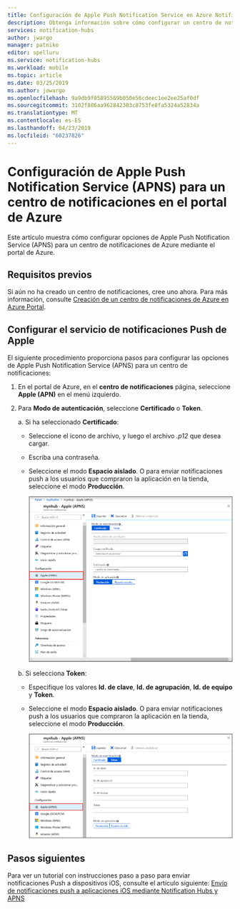 ```yaml
---
title: Configuración de Apple Push Notification Service en Azure Notification Hubs | Microsoft Docs
description: Obtenga información sobre cómo configurar un centro de notificaciones de Azure con la configuración de Apple Push Notification Service (APNS).
services: notification-hubs
author: jwargo
manager: patniko
editor: spelluru
ms.service: notification-hubs
ms.workload: mobile
ms.topic: article
ms.date: 03/25/2019
ms.author: jowargo
ms.openlocfilehash: 9a9db9f05895569b050e56cdeec1ee2ee25af0df
ms.sourcegitcommit: 3102f886aa962842303c8753fe8fa5324a52834a
ms.translationtype: MT
ms.contentlocale: es-ES
ms.lasthandoff: 04/23/2019
ms.locfileid: "60237826"
---
```

# <a name="configure-apple-push-notification-service-apns-settings-for-a-notification-hub-in-the-azure-portal"></a>Configuración de Apple Push Notification Service (APNS) para un centro de notificaciones en el portal de Azure
Este artículo muestra cómo configurar opciones de Apple Push Notification Service (APNS) para un centro de notificaciones de Azure mediante el portal de Azure. 

## <a name="prerequisites"></a>Requisitos previos
Si aún no ha creado un centro de notificaciones, cree uno ahora. Para más información, consulte [Creación de un centro de notificaciones de Azure en Azure Portal](create-notification-hub-portal.md). 

## <a name="configure-apple-push-notification-service"></a>Configurar el servicio de notificaciones Push de Apple

El siguiente procedimiento proporciona pasos para configurar las opciones de Apple Push Notification Service (APNS) para un centro de notificaciones:

1. En el portal de Azure, en el **centro de notificaciones** página, seleccione **Apple (APN)** en el menú izquierdo.

1. Para **Modo de autenticación**, seleccione **Certificado** o **Token**.

    a. Si ha seleccionado **Certificado**:
   * Seleccione el icono de archivo, y luego el archivo *.p12* que desea cargar.
   * Escriba una contraseña.
   * Seleccione el modo **Espacio aislado**. O para enviar notificaciones push a los usuarios que compraron la aplicación en la tienda, seleccione el modo **Producción**.

     ![Captura de pantalla de una configuración del certificado APNS en Azure Portal](./media/notification-hubs-ios-get-started/notification-hubs-apple-config-cert.png)

   b. Si selecciona **Token**:

   * Especifique los valores **Id. de clave**, **Id. de agrupación**, **Id. de equipo** y **Token**.
   * Seleccione el modo **Espacio aislado**. O para enviar notificaciones push a los usuarios que compraron la aplicación en la tienda, seleccione el modo **Producción**.

     ![Captura de pantalla de una configuración del token APNS en Azure Portal](./media/notification-hubs-ios-get-started/notification-hubs-apple-config-token.png)

## <a name="next-steps"></a>Pasos siguientes
Para ver un tutorial con instrucciones paso a paso para enviar notificaciones Push a dispositivos iOS, consulte el artículo siguiente: [Envío de notificaciones push a aplicaciones iOS mediante Notification Hubs y APNS](notification-hubs-ios-apple-push-notification-apns-get-started.md)
